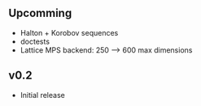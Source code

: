 ## Upcomming
- Halton + Korobov sequences
- doctests
- Lattice MPS backend: 250 --> 600 max dimensions

## v0.2
- Initial release